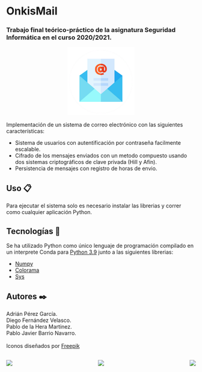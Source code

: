 # OnkisMail

### Trabajo final teórico-práctico de la asignatura Seguridad Informática en el curso 2020/2021.

<p align="center">
  <img height=180 width=180 src="resources/logo.png">
</p>

Implementación de un sistema de correo electrónico con las siguientes características:
-   Sistema de usuarios con autentificación por contraseña facilmente escalable.
-   Cifrado de los mensajes enviados con un metodo compuesto usando dos sistemas criptográficos de clave privada (Hill y Afín).
-   Persistencia de mensajes con registro de horas de envio.

## Uso 📋
Para ejecutar el sistema solo es necesario instalar las librerias y correr como cualquier aplicación Python.

## Tecnologías 🔧

Se ha utilizado Python como único lenguaje de programación compilado en un interprete Conda para 
<a href="https://www.python.org/downloads/release/python-390/">Python 3.9</a> junto a las siguientes librerias:
-   <a href="https://numpy.org">Numpy</a>
-   <a href="https://pypi.org/project/colorama/">Colorama</a>
-   <a href="https://docs.python.org/es/3.10/library/sys.html">Sys</a>

## Autores ✒️

Adrián Pérez García. <br>
Diego Fernández Velasco. <br>
Pablo de la Hera Martinez. <br>
Pablo Javier Barrio Navarro. <br><br>
Iconos diseñados por <a href="https://www.freepik.com" title="Freepik">Freepik</a>


##
<p align="center">
  <img align="left" src="https://forthebadge.com/images/badges/gluten-free.svg">
  <img src="https://forthebadge.com/images/badges/made-with-python.svg">
  <img align="right" src="https://forthebadge.com/images/badges/cc-nc-sa.svg">
</p>
